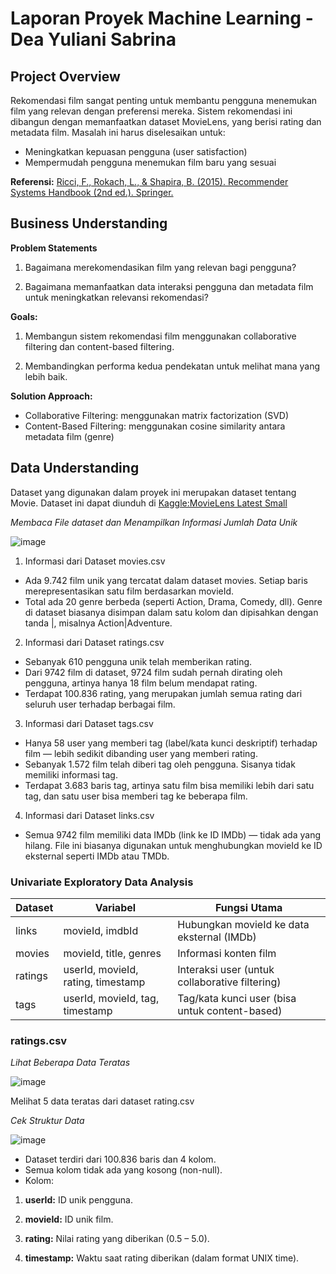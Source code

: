 # Laporan Proyek Machine Learning - Dea Yuliani Sabrina

## Project Overview

Rekomendasi film sangat penting untuk membantu pengguna menemukan film yang relevan dengan preferensi mereka.
Sistem rekomendasi ini dibangun dengan memanfaatkan dataset MovieLens, yang berisi rating dan metadata film.
Masalah ini harus diselesaikan untuk:
- Meningkatkan kepuasan pengguna (user satisfaction)
- Mempermudah pengguna menemukan film baru yang sesuai

**Referensi:** [Ricci, F., Rokach, L., & Shapira, B. (2015). Recommender Systems Handbook (2nd ed.). Springer.](https://doi.org/10.1007/978-1-4899-7637-6)

## Business Understanding

**Problem Statements**

1) Bagaimana merekomendasikan film yang relevan bagi pengguna?

2) Bagaimana memanfaatkan data interaksi pengguna dan metadata film untuk meningkatkan relevansi rekomendasi?

**Goals:**

1) Membangun sistem rekomendasi film menggunakan collaborative filtering dan content-based filtering.

2) Membandingkan performa kedua pendekatan untuk melihat mana yang lebih baik.


**Solution Approach:**
- Collaborative Filtering: menggunakan matrix factorization (SVD)
- Content-Based Filtering: menggunakan cosine similarity antara metadata film (genre)

## Data Understanding

Dataset yang digunakan dalam proyek ini merupakan dataset tentang Movie. Dataset ini dapat diunduh di [Kaggle:MovieLens Latest Small](https://www.kaggle.com/datasets/grouplens/movielens-latest-small)

*Membaca File dataset dan Menampilkan Informasi Jumlah Data Unik*

![image](https://github.com/user-attachments/assets/8cf14ec5-2874-4b29-be59-f87db6ae626d)

1. Informasi dari Dataset movies.csv
- Ada 9.742 film unik yang tercatat dalam dataset movies. Setiap baris merepresentasikan satu film berdasarkan movieId.
- Total ada 20 genre berbeda (seperti Action, Drama, Comedy, dll). Genre di dataset biasanya disimpan dalam satu kolom dan dipisahkan dengan tanda |, misalnya Action|Adventure.

2. Informasi dari Dataset ratings.csv
- Sebanyak 610 pengguna unik telah memberikan rating.
- Dari 9742 film di dataset, 9724 film sudah pernah dirating oleh pengguna, artinya hanya 18 film belum mendapat rating.
- Terdapat 100.836 rating, yang merupakan jumlah semua rating dari seluruh user terhadap berbagai film.

3. Informasi dari Dataset tags.csv
- Hanya 58 user yang memberi tag (label/kata kunci deskriptif) terhadap film — lebih sedikit dibanding user yang memberi rating.
- Sebanyak 1.572 film telah diberi tag oleh pengguna. Sisanya tidak memiliki informasi tag.
- Terdapat 3.683 baris tag, artinya satu film bisa memiliki lebih dari satu tag, dan satu user bisa memberi tag ke beberapa film.

4. Informasi dari Dataset links.csv
- Semua 9742 film memiliki data IMDb (link ke ID IMDb) — tidak ada yang hilang. File ini biasanya digunakan untuk menghubungkan movieId ke ID eksternal seperti IMDb atau TMDb.

### Univariate Exploratory Data Analysis

| Dataset   | Variabel | Fungsi Utama |
|-------------|-----------|------------|
| links     | movieId, imdbId   | Hubungkan movieId ke data eksternal (IMDb) |
| movies       | movieId, title, genres    | Informasi konten film |
| ratings     | userId, movieId, rating, timestamp    | Interaksi user (untuk collaborative filtering) |
|tags| userId, movieId, tag, timestamp|Tag/kata kunci user (bisa untuk content-based)|

### ratings.csv

*Lihat Beberapa Data Teratas*

![image](https://github.com/user-attachments/assets/83c04843-d2a4-40af-83e0-fcb4560021a4)

Melihat 5 data teratas dari dataset rating.csv

*Cek Struktur Data*

![image](https://github.com/user-attachments/assets/f1e6649a-8fff-4852-9fd0-9627031658f5)

- Dataset terdiri dari 100.836 baris dan 4 kolom.
- Semua kolom tidak ada yang kosong (non-null).
- Kolom:
1. **userId:** ID unik pengguna.

2. **movieId:** ID unik film.

3. **rating:** Nilai rating yang diberikan (0.5 – 5.0).

4. **timestamp:** Waktu saat rating diberikan (dalam format UNIX time).



